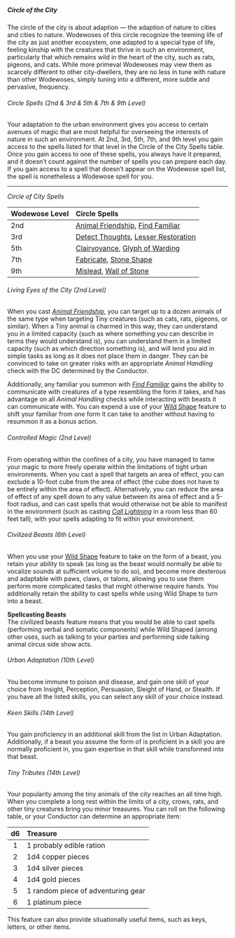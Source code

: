 ##### Circle of the City

The circle of the city is about adaption — the adaption of nature to cities and cities to nature.
Wodewoses of this circle recognize the teeming life of the city as just another ecosystem, one adapted to a special type of life, feeling kinship with the creatures that thrive in such an environment, particularly that which remains wild in the heart of the city, such as <span class="monster monster-Rat_rat">rats</span>, <span class="monster">pigeons</span>, and <span class="monster monster-Cat_cat">cats</span>.
While more primeval Wodewoses may view them as scarcely different to other city-dwellers, they are no less in tune with nature than other Wodewoses, simply tuning into a different, more subtle and pervasive, frequency.

###### Circle Spells (2nd & 3rd & 5th & 7th & 9th Level)

Your adaptation to the urban environment gives you access to certain avenues of magic that are most helpful for overseeing the interests of nature in such an environment.
At 2nd, 3rd, 5th, 7th, and 9th level you gain access to the spells listed for that level in the Circle of the City Spells table.
Once you gain access to one of these spells, you always have it prepared, and it doesn’t count against the number of spells you can prepare each day.
If you gain access to a spell that doesn’t appear on the Wodewose spell list, the spell is nonetheless a Wodewose spell for you.

___
<!-- markdownlint-disable-next-line no-emphasis-as-heading -->
_Circle of City Spells_

| Wodewose Level | Circle Spells                                                                                                     |
|:---------------|:------------------------------------------------------------------------------------------------------------------|
| 2nd            | [Animal Friendship](#Animal_Friendship_animal_friendship), [Find Familiar](#Find_Familiar_find_familiar)          |
| 3rd            | [Detect Thoughts](#Detect_Thoughts_detect_thoughts), [Lesser Restoration](#Lesser_Restoration_lesser_restoration) |
| 5th            | [Clairvoyance](#Clairvoyance_clairvoyance), [Glyph of Warding](#Glyph_of_Warding_glyph_of_warding)                |
| 7th            | [Fabricate](#Fabricate_fabricate), [Stone Shape](#Stone_Shape_stone_shape)                                        |
| 9th            | [Mislead](#Mislead_mislead), [Wall of Stone](#Wall_of_Stone_wall_of_stone)                                                      |

###### Living Eyes of the City (2nd Level)

When you cast _[<span class="spell">Animal Friendship</span>](#Animal_Friendship_animal_friendship)_, you can target up to a dozen animals of the same type when targeting Tiny creatures (such as <span class="monster monster-Cat_cat">cats</span>, <span class="monster monster-Rat_rat">rats</span>, <span class="monster">pigeons</span>, or similar).
When a Tiny animal is charmed in this way, they can understand you in a limited capacity (such as where something you can describe in terms they would understand is), you can understand them in a limited capacity (such as which direction something is), and will lend you aid in simple tasks as long as it does not place them in danger.
They can be convinced to take on greater risks with an appropriate _Animal Handling_ check with the DC determined by the Conductor.

Additionally, any familiar you summon with _[<span class="spell">Find Familiar</span>](#Find_Familiar_find_familiar)_ gains the ability to communicate with creatures of a type resembling the form it takes, and has advantage on all _Animal Handling_ checks while interacting with beasts it can communicate with.
You can expend a use of your [Wild Shape](#Wodewose_wild_shape) feature to shift your familiar from one form it can take to another without having to resummon it as a bonus action.

###### Controlled Magic (2nd Level)

From operating within the confines of a city, you have managed to tame your magic to more freely operate within the limitations of tight urban environments.
When you cast a spell that targets an area of effect, you can exclude a 10-foot cube from the area of effect (the cube does not have to be entirely within the area of effect).
Alternatively, you can reduce the area of effect of any spell down to any value between its area of effect and a 5-foot radius, and can cast spells that would otherwise not be able to manifest in the environment (such as casting _[<span class="spell">Call Lightning</span>](#Call_Lightning_call_lightning)_ in a room less than 60 feet tall), with your spells adapting to fit within your environment.

###### Civilized Beasts (6th Level)

When you use your [Wild Shape](#Wodewose_wild_shape) feature to take on the form of a beast, you retain your ability to speak (as long as the beast would normally be able to vocalize sounds at sufficient volume to do so), and become more dexterous and adaptable with paws, claws, or talons, allowing you to use them perform more complicated tasks that might otherwise require hands.
You additionally retain the ability to cast spells while using Wild Shape to turn into a beast.

**Spellcasting Beasts**
\
The civilized beasts feature means that you would be able to cast spells (performing verbal and somatic components) while Wild Shaped (among other uses, such as talking to your parties and performing side talking animal circus side show acts.

###### Urban Adaptation (10th Level)

You become immune to poison and disease, and gain one skill of your choice from Insight, Perception, Persuasion, Sleight of Hand, or Stealth.
If you have all the listed skills, you can select any skill of your choice instead.

###### Keen Skills (14th Level)

You gain proficiency in an additional skill from the list in Urban Adaptation.
Additionally, if a beast you assume the form of is proficient in a skill you are normally proficient in, you gain expertise in that skill while transformed into that beast.

###### Tiny Tributes (14th Level)

Your popularity among the tiny animals of the city reaches an all time high.
When you complete a long rest within the limits of a city, crows, rats, and other tiny creatures bring you minor treasures.
You can roll on the following table, or your Conductor can determine an appropriate item:

| d6 | Treasure                           |
|:--:|:-----------------------------------|
|  1 | 1 probably edible ration           |
|  2 | 1d4 copper pieces                  |
|  3 | 1d4 silver pieces                  |
|  4 | 1d4 gold pieces                    |
|  5 | 1 random piece of adventuring gear |
|  6 | 1 platinum piece                   |

This feature can also provide situationally useful items, such as keys, letters, or other items.
